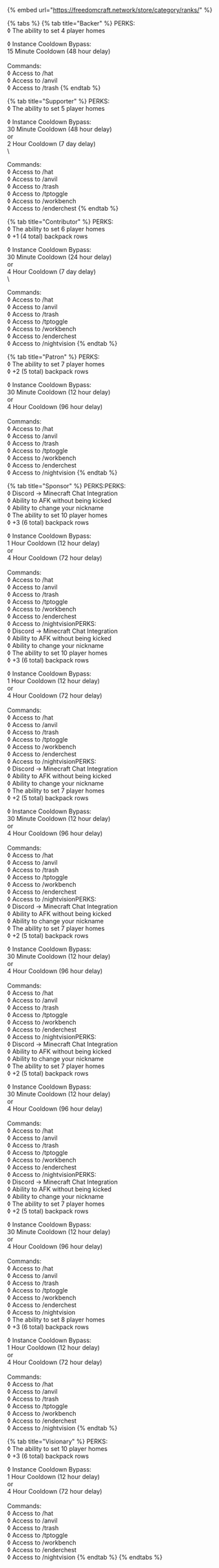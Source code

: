 {% embed url="https://freedomcraft.network/store/category/ranks/" %}

{% tabs %}
{% tab title="Backer" %}
PERKS:\
◊ The ability to set 4 player homes&#x20;

◊ Instance Cooldown Bypass: \
&#x20; 15 Minute Cooldown (48 hour delay)\
\
Commands:\
◊ Access to /hat\
◊ Access to /anvil\
◊ Access to /trash
{% endtab %}

{% tab title="Supporter" %}
PERKS:\
◊ The ability to set 5 player homes

◊ Instance Cooldown Bypass:\
&#x20; 30 Minute Cooldown (48 hour delay)\
&#x20; or\
&#x20; 2 Hour Cooldown (7 day delay)\
\


Commands:\
◊ Access to /hat\
◊ Access to /anvil\
◊ Access to /trash\
◊ Access to /tptoggle\
◊ Access to /workbench\
◊ Access to /enderchest
{% endtab %}

{% tab title="Contributor" %}
PERKS:\
◊ The ability to set 6 player homes\
◊ +1 (4 total) backpack rows

◊ Instance Cooldown Bypass:\
&#x20; 30 Minute Cooldown (24 hour delay)\
&#x20; or\
&#x20; 4 Hour Cooldown (7 day delay)\
\


Commands:\
◊ Access to /hat\
◊ Access to /anvil\
◊ Access to /trash\
◊ Access to /tptoggle\
◊ Access to /workbench\
◊ Access to /enderchest\
◊ Access to /nightvision
{% endtab %}

{% tab title="Patron" %}
PERKS:\
◊ The ability to set 7 player homes\
◊ +2 (5 total) backpack rows

◊ Instance Cooldown Bypass:\
&#x20; 30 Minute Cooldown (12 hour delay)\
&#x20; or\
&#x20; 4 Hour Cooldown (96 hour delay)\
\
Commands:\
◊ Access to /hat\
◊ Access to /anvil\
◊ Access to /trash\
◊ Access to /tptoggle\
◊ Access to /workbench\
◊ Access to /enderchest\
◊ Access to /nightvision
{% endtab %}

{% tab title="Sponsor" %}
PERKS:PERKS:\
◊ Discord -> Minecraft Chat Integration\
◊ Ability to AFK without being kicked\
◊ Ability to change your nickname\
◊ The ability to set 10 player homes\
◊ +3 (6 total) backpack rows

◊ Instance Cooldown Bypass:\
&#x20; 1 Hour Cooldown (12 hour delay)\
&#x20; or\
&#x20; 4 Hour Cooldown (72 hour delay)\
\
Commands:\
◊ Access to /hat\
◊ Access to /anvil\
◊ Access to /trash\
◊ Access to /tptoggle\
◊ Access to /workbench\
◊ Access to /enderchest\
◊ Access to /nightvisionPERKS:\
◊ Discord -> Minecraft Chat Integration\
◊ Ability to AFK without being kicked\
◊ Ability to change your nickname\
◊ The ability to set 10 player homes\
◊ +3 (6 total) backpack rows

◊ Instance Cooldown Bypass:\
&#x20; 1 Hour Cooldown (12 hour delay)\
&#x20; or\
&#x20; 4 Hour Cooldown (72 hour delay)\
\
Commands:\
◊ Access to /hat\
◊ Access to /anvil\
◊ Access to /trash\
◊ Access to /tptoggle\
◊ Access to /workbench\
◊ Access to /enderchest\
◊ Access to /nightvisionPERKS:\
◊ Discord -> Minecraft Chat Integration\
◊ Ability to AFK without being kicked\
◊ Ability to change your nickname\
◊ The ability to set 7 player homes\
◊ +2 (5 total) backpack rows

◊ Instance Cooldown Bypass:\
&#x20; 30 Minute Cooldown (12 hour delay)\
&#x20; or\
&#x20; 4 Hour Cooldown (96 hour delay)\
\
Commands:\
◊ Access to /hat\
◊ Access to /anvil\
◊ Access to /trash\
◊ Access to /tptoggle\
◊ Access to /workbench\
◊ Access to /enderchest\
◊ Access to /nightvisionPERKS:\
◊ Discord -> Minecraft Chat Integration\
◊ Ability to AFK without being kicked\
◊ Ability to change your nickname\
◊ The ability to set 7 player homes\
◊ +2 (5 total) backpack rows

◊ Instance Cooldown Bypass:\
&#x20; 30 Minute Cooldown (12 hour delay)\
&#x20; or\
&#x20; 4 Hour Cooldown (96 hour delay)\
\
Commands:\
◊ Access to /hat\
◊ Access to /anvil\
◊ Access to /trash\
◊ Access to /tptoggle\
◊ Access to /workbench\
◊ Access to /enderchest\
◊ Access to /nightvisionPERKS:\
◊ Discord -> Minecraft Chat Integration\
◊ Ability to AFK without being kicked\
◊ Ability to change your nickname\
◊ The ability to set 7 player homes\
◊ +2 (5 total) backpack rows

◊ Instance Cooldown Bypass:\
&#x20; 30 Minute Cooldown (12 hour delay)\
&#x20; or\
&#x20; 4 Hour Cooldown (96 hour delay)\
\
Commands:\
◊ Access to /hat\
◊ Access to /anvil\
◊ Access to /trash\
◊ Access to /tptoggle\
◊ Access to /workbench\
◊ Access to /enderchest\
◊ Access to /nightvisionPERKS:\
◊ Discord -> Minecraft Chat Integration\
◊ Ability to AFK without being kicked\
◊ Ability to change your nickname\
◊ The ability to set 7 player homes\
◊ +2 (5 total) backpack rows

◊ Instance Cooldown Bypass:\
&#x20; 30 Minute Cooldown (12 hour delay)\
&#x20; or\
&#x20; 4 Hour Cooldown (96 hour delay)\
\
Commands:\
◊ Access to /hat\
◊ Access to /anvil\
◊ Access to /trash\
◊ Access to /tptoggle\
◊ Access to /workbench\
◊ Access to /enderchest\
◊ Access to /nightvision\
◊ The ability to set 8 player homes\
◊ +3 (6 total) backpack rows

◊ Instance Cooldown Bypass:\
&#x20; 1 Hour Cooldown (12 hour delay)\
&#x20; or\
&#x20; 4 Hour Cooldown (72 hour delay)\
\
Commands:\
◊ Access to /hat\
◊ Access to /anvil\
◊ Access to /trash\
◊ Access to /tptoggle\
◊ Access to /workbench\
◊ Access to /enderchest\
◊ Access to /nightvision
{% endtab %}

{% tab title="Visionary" %}
PERKS:\
◊ The ability to set 10 player homes\
◊ +3 (6 total) backpack rows

◊ Instance Cooldown Bypass:\
&#x20; 1 Hour Cooldown (12 hour delay)\
&#x20; or\
&#x20; 4 Hour Cooldown (72 hour delay)\
\
Commands:\
◊ Access to /hat\
◊ Access to /anvil\
◊ Access to /trash\
◊ Access to /tptoggle\
◊ Access to /workbench\
◊ Access to /enderchest\
◊ Access to /nightvision
{% endtab %}
{% endtabs %}


